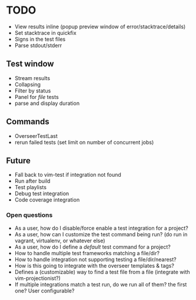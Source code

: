 # TODO

- View results inline (popup preview window of error/stacktrace/details)
- Set stacktrace in quickfix
- Signs in the test files
- Parse stdout/stderr

## Test window

- Stream results
- Collapsing
- Filter by status
- Panel for _file_ tests
- parse and display duration

## Commands

- OverseerTestLast
- rerun failed tests (set limit on number of concurrent jobs)

## Future

- Fall back to vim-test if integration not found
- Run after build
- Test playlists
- Debug test integration
- Code coverage integration

### Open questions

- As a user, how do I disable/force enable a test integration for a project?
- As a user, how can I customize the test command being run? (do run in vagrant, virtualenv, or whatever else)
- As a user, how do I define a _default_ test command for a project?
- How to handle multiple test frameworks matching a file/dir?
- How to handle integration not supporting testing a file/dir/nearest?
- How is this going to integrate with the overseer templates & tags?
- Defines a (customizable) way to find a test file from a file (integrate with vim-projectionist?)
- If multiple integrations match a test run, do we run all of them? the first one? User configurable?
